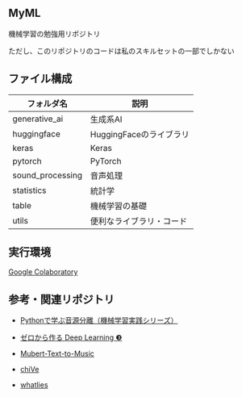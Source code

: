 ## MyML

機械学習の勉強用リポジトリ

ただし、このリポジトリのコードは私のスキルセットの一部でしかない

## ファイル構成

|フォルダ名|説明|
|--------|---|
|generative_ai|生成系AI|
|huggingface|HuggingFaceのライブラリ|
|keras|Keras|
|pytorch|PyTorch|
|sound_processing|音声処理|
|statistics|統計学|
|table|機械学習の基礎|
|utils|便利なライブラリ・コード|

## 実行環境

[Google Colaboratory](https://colab.research.google.com/notebooks/welcome.ipynb?hl=ja)

## 参考・関連リポジトリ

- [Pythonで学ぶ音源分離（機械学習実践シリーズ）](https://github.com/masahitotogami/python_source_separation)

- [ゼロから作る Deep Learning ❸](https://github.com/oreilly-japan/deep-learning-from-scratch-3)

- [Mubert-Text-to-Music](https://github.com/MubertAI/Mubert-Text-to-Music)

- [chiVe](https://github.com/WorksApplications/chiVe)

- [whatlies](https://github.com/koaning/whatlies)
